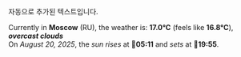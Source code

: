 
자동으로 추가된 텍스트입니다.

<!--START_SECTION:weather:moscow-->
Currently in **Moscow** (RU), the weather is: **17.0°C** (feels like **16.8°C**), ***overcast clouds***<br/>
On *August 20, 2025*, the *sun rises* at 🌅**05:11** and *sets* at 🌇**19:55**.
<!--END_SECTION:weather-->
